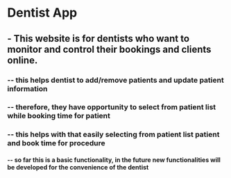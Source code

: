 # Dentist App
## - This website is for dentists who want to monitor and control their bookings and clients online.

### -- this helps dentist to add/remove patients and update patient information
### -- therefore, they have opportunity to select from patient list while booking time for patient
### -- this helps with that easily selecting from patient list patient and book time for procedure

#### -- so far this is a basic functionality, in the future new functionalities will be developed for the convenience of the dentist
